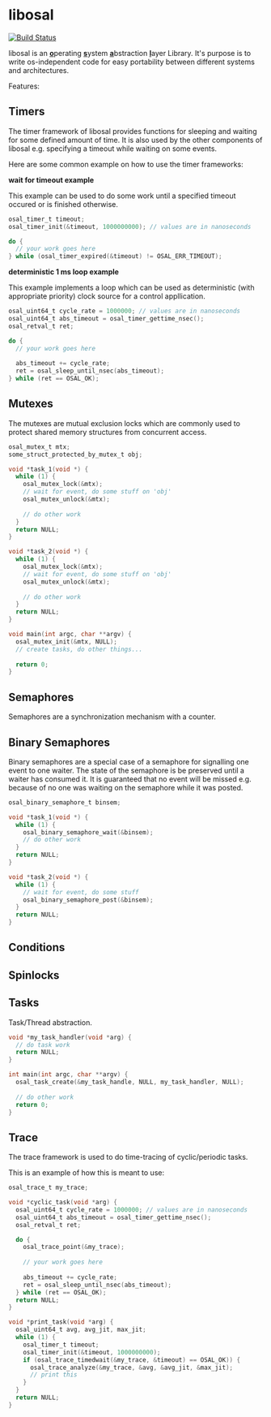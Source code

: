 # libosal
[![Build Status](https://rmc-jenkins.robotic.dlr.de/jenkins/buildStatus/icon?job=common%2libosal%2Fmaster)](https://rmc-jenkins.robotic.dlr.de/jenkins/job/common/job/libosal/job/master/)

libosal is an <ins>**o**</ins>perating <ins>**s**</ins>ystem <ins>**a**</ins>bstraction <ins>**l**</ins>ayer Library. It's purpose is to write os-independent code for easy portability between different systems and architectures.

Features:

## Timers

The timer framework of libosal provides functions for sleeping and waiting for some defined amount of time. It is also used by the other components of libosal e.g. specifying a timeout while waiting on some events.

Here are some common example on how to use the timer frameworks:

**wait for timeout example**

This example can be used to do some work until a specified timeout occured or is finished otherwise.

```c
osal_timer_t timeout;
osal_timer_init(&timeout, 1000000000); // values are in nanoseconds

do {
  // your work goes here
} while (osal_timer_expired(&timeout) != OSAL_ERR_TIMEOUT);
```
**deterministic 1 ms loop example**

This example implements a loop which can be used as deterministic (with appropriate priority) clock source for a control appllication.

```c
osal_uint64_t cycle_rate = 1000000; // values are in nanoseconds
osal_uint64_t abs_timeout = osal_timer_gettime_nsec();
osal_retval_t ret;

do { 
  // your work goes here
  
  abs_timeout += cycle_rate;
  ret = osal_sleep_until_nsec(abs_timeout);
} while (ret == OSAL_OK);
```

## Mutexes

The mutexes are mutual exclusion locks which are commonly used to protect shared memory structures from concurrent access.

```c
osal_mutex_t mtx;
some_struct_protected_by_mutex_t obj;

void *task_1(void *) {
  while (1) {
    osal_mutex_lock(&mtx);
    // wait for event, do some stuff on 'obj'
    osal_mutex_unlock(&mtx);
    
    // do other work
  }
  return NULL;
}

void *task_2(void *) {
  while (1) {
    osal_mutex_lock(&mtx);
    // wait for event, do some stuff on 'obj'
    osal_mutex_unlock(&mtx);
    
    // do other work
  }
  return NULL;
}

void main(int argc, char **argv) {
  osal_mutex_init(&mtx, NULL);
  // create tasks, do other things...
  
  return 0;
}
```

## Semaphores

Semaphores are a synchronization mechanism with a counter.

## Binary Semaphores

Binary semaphores are a special case of a semaphore for signalling one event to one waiter. The state of the semaphore is be preserved until a waiter has consumed it. It is guaranteed that no event will be missed e.g. because of no one was waiting on the semaphore while it was posted.

```c
osal_binary_semaphore_t binsem;

void *task_1(void *) {
  while (1) {
    osal_binary_semaphore_wait(&binsem);
    // do other work
  }
  return NULL;
}

void *task_2(void *) {
  while (1) {   
    // wait for event, do some stuff
    osal_binary_semaphore_post(&binsem);
  }
  return NULL;
}
```

## Conditions


## Spinlocks


## Tasks

Task/Thread abstraction.

```c
void *my_task_handler(void *arg) {
  // do task work
  return NULL;
}

int main(int argc, char **argv) {
  osal_task_create(&my_task_handle, NULL, my_task_handler, NULL);
  
  // do other work
  return 0;
}
```

## Trace

The trace framework is used to do time-tracing of cyclic/periodic tasks. 

This is an example of how this is meant to use:

```c
osal_trace_t my_trace;

void *cyclic_task(void *arg) {
  osal_uint64_t cycle_rate = 1000000; // values are in nanoseconds
  osal_uint64_t abs_timeout = osal_timer_gettime_nsec();
  osal_retval_t ret;

  do { 
    osal_trace_point(&my_trace);
    
    // your work goes here
  
    abs_timeout += cycle_rate;
    ret = osal_sleep_until_nsec(abs_timeout);
  } while (ret == OSAL_OK);
  return NULL;
}

void *print_task(void *arg) {
  osal_uint64_t avg, avg_jit, max_jit;
  while (1) {
    osal_timer_t timeout;
    osal_timer_init(&timeout, 1000000000);
    if (osal_trace_timedwait(&my_trace, &timeout) == OSAL_OK)) {
      osal_trace_analyze(&my_trace, &avg, &avg_jit, &max_jit);
      // print this
    }
  }
  return NULL;
}
```
